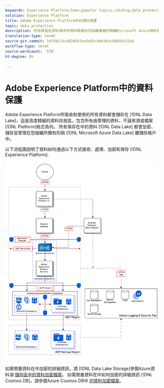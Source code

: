 ```yaml
---
keywords: Experience Platform;home;popular topics;catalog;data protection;encryption data lake
solution: Experience Platform
title: Adobe Experience Platform中的資料保護
topic: data protection
description: 所有保留在資料湖中的資料都會在您組織專屬的隔離Microsoft Azure資料湖儲存帳戶中加密、儲存及管理。 下列流程圖說明Experience Platform如何吸收、處理、加密和保存資料。
translation-type: tm+mt
source-git-commit: 14f99c23cd82894fee5eb5c4093b3c50b95c52e8
workflow-type: tm+mt
source-wordcount: '176'
ht-degree: 0%

---
```



# Adobe Experience Platform中的資料保護

Adobe Experience Platform所吸收和使用的所有資料都會儲存在 [!DNL Data Lake]，這是高度精細的資料存放區，包含所有由管理的資料，不論來源或檔案 [!DNL Platform]格式為何。 所有保存在中的資料 [!DNL Data Lake] 都會加密、儲存並管理在您組織所獨有的隔 [!DNL Microsoft Azure Data Lake] 離儲存帳戶中。

以下流程圖說明了資料如何通過以下方式接收、處理、加密和保存 [!DNL Experience Platform]:

![](images/data-protection/flow.png)

如需閒置資料在中加密的詳細資訊，請 [!DNL Data Lake Storage]參閱Azure資料湖 [儲存區中的資料加密檔案](https://docs.microsoft.com/en-us/azure/data-lake-store/data-lake-store-encryption)。 如需閒置資料在中如何加密的詳細資訊 [!DNL Cosmos DB]，請參閱Azure Cosmos DB中 [的資料加密檔案](https://docs.microsoft.com/en-us/azure/cosmos-db/database-encryption-at-rest)。